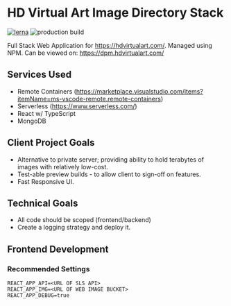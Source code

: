 # HD Virtual Art Image Directory Stack

[![lerna](https://img.shields.io/badge/maintained%20with-lerna-cc00ff.svg)](https://lerna.js.org/)
![production build](https://github.com/jerome-nelson/hdva-client/actions/workflows/merge.yaml/badge.svg)

Full Stack Web Application for https://hdvirtualart.com/. Managed using NPM. Can be viewed on:
https://dpm.hdvirtualart.com/

## Services Used
* Remote Containers (https://marketplace.visualstudio.com/items?itemName=ms-vscode-remote.remote-containers)
* Serverless (https://www.serverless.com/)
* React w/ TypeScript
* MongoDB

## Client Project Goals
* Alternative to private server; providing ability to hold terabytes of images with relatively low-cost.
* Test-able preview builds - to allow client to sign-off on features.
* Fast Responsive UI.

## Technical Goals
* All code should be scoped (frontend/backend)
* Create a logging strategy and deploy it.

## Frontend Development

### Recommended Settings
```
REACT_APP_API=<URL OF SLS API>
REACT_APP_IMG=<URL OF WEB IMAGE BUCKET>
REACT_APP_DEBUG=true
```